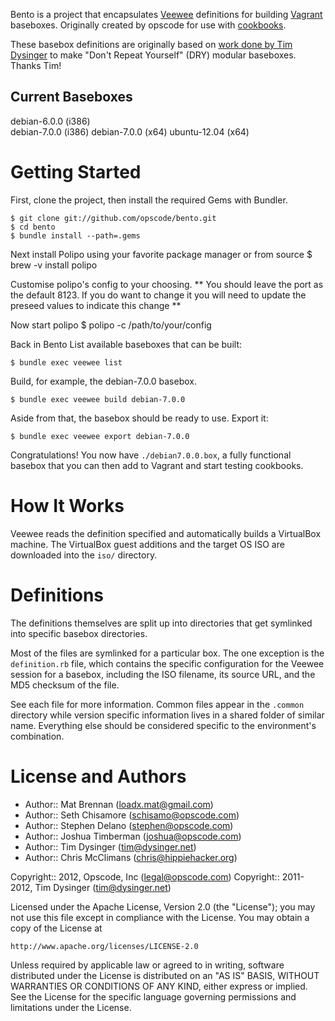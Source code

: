 Bento is a project that encapsulates
[Veewee](https://github.com/jedi4ever/veewee/) definitions for
building [Vagrant](http://vagrantup.com) baseboxes. Originally created by opscode for use with [cookbooks](http://community.opscode.com/users/Opscode).

These basebox definitions are originally based on
[work done by Tim Dysinger](https://github.com/dysinger/basebox) to
make "Don't Repeat Yourself" (DRY) modular baseboxes. Thanks Tim!

## Current Baseboxes
debian-6.0.0 (i386) 	
debian-7.0.0 (i386)
debian-7.0.0 (x64)
ubuntu-12.04 (x64)

# Getting Started

First, clone the project, then install the required Gems with Bundler.

    $ git clone git://github.com/opscode/bento.git
    $ cd bento
    $ bundle install --path=.gems

Next install Polipo using your favorite package manager or from source
   $ brew -v install polipo

Customise polipo's config to your choosing. 
** You should leave the port as the default 8123. If you do want to change it
you will need to update the preseed values to indicate this change **

Now start polipo
    $ polipo -c /path/to/your/config

Back in Bento
List available baseboxes that can be built:

    $ bundle exec veewee list

Build, for example, the debian-7.0.0 basebox.

    $ bundle exec veewee build debian-7.0.0


Aside from that, the basebox should be ready to use. Export it:

    $ bundle exec veewee export debian-7.0.0

Congratulations! You now have `./debian7.0.0.box`, a fully functional
basebox that you can then add to Vagrant and start testing cookbooks.

# How It Works

Veewee reads the definition specified and automatically builds a
VirtualBox machine. The VirtualBox guest additions and the target OS
ISO are downloaded into the `iso/` directory.

# Definitions

The definitions themselves are split up into directories that get
symlinked into specific basebox directories.

Most of the files are symlinked for a particular box. The one
exception is the `definition.rb` file, which contains the specific
configuration for the Veewee session for a basebox, including the ISO
filename, its source URL, and the MD5 checksum of the file.

See each file for more information.
Common files appear in the `.common` directory while version specific information lives in a shared folder of similar name.
Everything else should be considered specific to the environment's combination.


License and Authors
===================

- Author:: Mat Brennan (loadx.mat@gmail.com)
- Author:: Seth Chisamore (<schisamo@opscode.com>)
- Author:: Stephen Delano (<stephen@opscode.com>)
- Author:: Joshua Timberman (<joshua@opscode.com>)
- Author:: Tim Dysinger (<tim@dysinger.net>)
- Author:: Chris McClimans (<chris@hippiehacker.org>)

Copyright:: 2012, Opscode, Inc (<legal@opscode.com>)
Copyright:: 2011-2012, Tim Dysinger (<tim@dysinger.net>)

Licensed under the Apache License, Version 2.0 (the "License");
you may not use this file except in compliance with the License.
You may obtain a copy of the License at

    http://www.apache.org/licenses/LICENSE-2.0

Unless required by applicable law or agreed to in writing, software
distributed under the License is distributed on an "AS IS" BASIS,
WITHOUT WARRANTIES OR CONDITIONS OF ANY KIND, either express or implied.
See the License for the specific language governing permissions and
limitations under the License.
